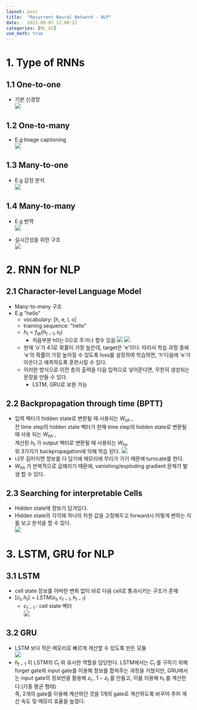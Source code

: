 ```yaml
---
layout: post
title:  "Recurrent Neural Network - NLP"
date:   2021-09-07 12:00:22
categories: [ML_AI]
use_math: true
---
```


# 1. Type of RNNs
## 1.1 One-to-one
* 기본 신경망  
![](/assets/image/ustagelv2/w5_d2_2.PNG)

## 1.2 One-to-many
* E.g Image captioning  
![](/assets/image/ustagelv2/w5_d2_3.png)

## 1.3 Many-to-one
* E.g 감정 분석  
![](/assets/image/ustagelv2/w5_d2_4.png)

## 1.4 Many-to-many
* E.g 번역  
![](/assets/image/ustagelv2/w5_d2_5.png)

* 실시간성을 위한 구조  
![](/assets/image/ustagelv2/w5_d2_6.png)

# 2. RNN for NLP
## 2.1 Character-level Language Model
* Many-to-many 구조
* E.g "hello"
	* vocabulary: [h, e, l, o]
	* training sequence: "hello"  
	* $h_t = f_W(h_{t-1}, x_t)$
		* 처음부분 h0는 0으로 주거나 할수 있음
	![](/assets/image/ustagelv2/w5_d2_7.png)
	![](/assets/image/ustagelv2/w5_d2_8.png)
	* 현재 'o'가 4.1로 확률이 가장 높은데, target은 'e'이다. 따라서 학습 과정 중에 'e'의 확률이 가장 높아질 수 있도록 loss를 설정하여 학습하면, 'h'다음에 'e'가 아온다고 예측하도록 훈련시킬 수 있다.
	* 이러한 방식으로 이전 층의 출력을 다음 입력으로 넣어준다면, 무한히 생성되는 문장을 만들 수 있다.
		* LSTM, GRU로 보완 가능

## 2.2 Backpropagation through time (BPTT)
* 입력 벡터가 hidden state로 변환될 때 사용되는 $W_{xh}$ ,   
전 time step의 hidden state 벡터가 현재 time step의 hidden state로 변환될 때 사용 되는 $W_{hh}$ ,  
계산된 $h_t$ 가 output 벡터로 변환될 때 사용되는 $W_{hy}$  
위 3가지가 backpropagation에 의해 학습 된다.
![](/assets/image/ustagelv2/w5_d2_9.png)
* 너무 길어지면 정보를 다 담기에 메모리에 무리가 가기 때문에 turncate를 한다.
* $W_{hh}$ 가 반복적으로 곱해지기 때문에, vanishing/exploding gradient 문제가 발생 할 수 있다.

## 2.3 Searching for interpretable Cells
* Hidden state에 정보가 담겨있다.
* Hidden state의 각각에 하나의 차원 값을 고정해두고 forward시 어떻게 변하는 지를 보고 분석을 할 수 있다.  
![](/assets/image/ustagelv2/w5_d2_10.png)

# 3. LSTM, GRU for NLP
## 3.1 LSTM
* cell state 정보를 어떠한 변화 없이 바로 다음 cell로 통과시키는 구조가 존재
* $[c_t, h_t] = LSTM(x_t, c_{t-1}, h_{t-1})$
	* $c_{t-1}$ : cell state 벡터  
	![](/assets/image/ustagelv2/w5_d2_11.png)

## 3.2 GRU
* LSTM 보다 적은 메모리로 빠르게 계산할 수 있도록 만든 모듈  
![](/assets/image/ustagelv2/w5_d2_12.png)
* $h_{t-1}$ 이 LSTM의 $C_t$ 와 유사한 역할을 담당한다. LSTM에서는 $C_t$ 를 구하기 위해 forget gate와 input gate를 이용해 정보를 합처주는 과정을 거쳤지만, GRU에서는 input gate의 정보만을 활용해 $z_t$ , $1-z_t$ 를 만들고, 이를 이용해 $h_{t}$ 를 계산한다.(가중 평균 형태)  
즉, 2개의 gate를 이용해 계산하던 것을 1개의 gate로 계산하도록 바꾸어 주어 계산 속도 및 메모리 효율을 높였다.
	



